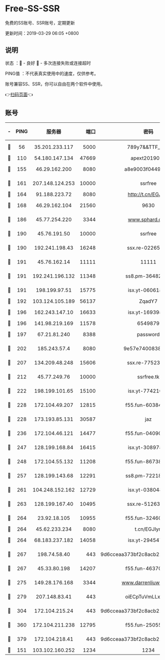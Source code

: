 # Free-SS-SSR

免费的SS账号、SSR账号，定期更新

更新时间：2019-03-29 06:05 +0800

## 说明

状态     ：🙂 - 良好 🙁 - 多次连接失败或连接超时

PING值   ：不代表真实使用中的速度，仅供参考。

账号兼容SS、SSR，你可以自由在两个软件中使用。

👉[扫码页面](https://liesauer.github.io/Free-SS-SSR/)👈

## 账号

|-|PING|服务器|端口|密码|加密方式|区域|
|:----:|:----:|:-----:|-----:|:----:|:----:|:----:|
|🙂|56|35.201.233.117|5000|789y7&&TTF_+><|aes-256-cfb|US|
|🙂|110|54.180.147.134|47669|apext2019001|chacha20|KR|
|🙂|155|46.29.162.200|8080|a8e9003f0449cea5|chacha20-ietf|RU|
|🙂|161|207.148.124.253|10000|ssrfree|aes-256-cfb|SG|
|🙂|164|91.188.223.72|8080|http://t.cn/EGJIyrl|rc4-md5|RU|
|🙂|168|46.29.162.104|21560|9630|aes-128-ctr|RU|
|🙂|186|45.77.254.220|3344|www.sphard.com|aes-256-cfb|SG|
|🙂|190|45.76.191.50|10000|ssrfree|aes-256-cfb|SG|
|🙂|190|192.241.198.43|16248|ssx.re-02265507|aes-256-cfb|US|
|🙂|191|45.76.162.14|11111|11111|aes-256-cfb|SG|
|🙂|191|192.241.196.132|11348|ss8.pm-36482567|aes-256-cfb|US|
|🙂|191|198.199.97.51|15775|isx.yt-06061860|aes-256-cfb|US|
|🙂|192|103.124.105.189|56137|ZqadY7|chacha20|US|
|🙂|196|162.243.147.10|16633|isx.yt-16939804|aes-256-cfb|US|
|🙂|196|141.98.219.169|11578|6549879|chacha20|US|
|🙂|197|67.21.81.240|8388|password|aes-256-cfb|US|
|🙂|202|185.243.57.4|8080|9e57e7400838a01e|chacha20-ietf|US|
|🙂|207|134.209.48.248|15606|ssx.re-77523677|aes-256-cfb|US|
|🙂|212|45.77.249.76|10000|ssrfree.tk|aes-256-cfb|SG|
|🙂|222|198.199.101.65|15100|isx.yt-77421090|aes-256-cfb|US|
|🙂|228|172.104.49.207|12815|f55.fun-60384843|aes-256-cfb|SG|
|🙂|228|173.193.85.131|30587|jaz|aes-256-cfb|US|
|🙂|236|172.104.46.121|14477|f55.fun-04090442|aes-256-cfb|SG|
|🙂|247|128.199.168.84|16415|isx.yt-30897895|aes-256-cfb|SG|
|🙂|248|172.104.55.132|11208|f55.fun-86738977|aes-256-cfb|SG|
|🙂|257|128.199.143.68|12291|ss8.pm-72218941|aes-256-cfb|SG|
|🙂|261|104.248.152.162|12729|isx.yt-03804841|aes-256-cfb|SG|
|🙂|263|128.199.167.40|10495|ssx.re-51263032|aes-256-cfb|SG|
|🙂|264|23.92.18.105|10955|f55.fun-32460118|aes-256-cfb|US|
|🙂|264|45.62.233.234|8080|t.cn/EGJIyrl|rc4-md5|CA|
|🙂|264|68.183.237.182|14058|isx.yt-29454762|aes-256-cfb|SG|
|🙂|267|198.74.58.40|443|9d6cceaa373bf2c8acb22e60b6a58be6|aes-256-cfb|US|
|🙂|267|45.33.80.198|14207|f55.fun-46370894|aes-256-cfb|US|
|🙂|275|149.28.176.168|3344|www.darrenliuwei.com|aes-256-cfb|AU|
|🙂|279|207.148.83.41|443|oiECpTuVmLLxk4Ts|aes-256-cfb|AU|
|🙂|304|172.104.215.24|443|9d6cceaa373bf2c8acb22e60b6a58be6|aes-256-cfb|US|
|🙂|360|172.104.211.238|12795|f55.fun-25055177|aes-256-cfb|US|
|🙂|379|172.104.218.41|443|9d6cceaa373bf2c8acb22e60b6a58be6|aes-256-cfb|US|
|🙂|151|103.102.160.252|1234|1234|rc4-md5|JP|
